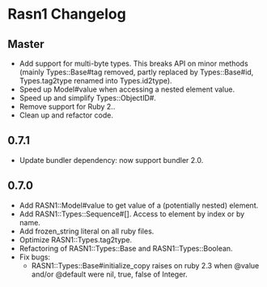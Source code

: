 # Rasn1 Changelog

## Master

* Add support for multi-byte types. This breaks API on minor methods (mainly
  Types::Base#tag removed, partly replaced by Types::Base#id, Types.tag2type renamed into Types.id2type).
* Speed up Model#value when accessing a nested element value.
* Speed up and simplify Types::ObjectID#.
* Remove support for Ruby 2..
* Clean up and refactor code.

## 0.7.1

* Update bundler dependency: now support bundler 2.0.

## 0.7.0

* Add RASN1::Model#value to get value of a (potentially nested) element.
* Add RASN1::Types::Sequence#[]. Access to element by index or by name.
* Add frozen_string literal on all ruby files.
* Optimize RASN1::Types.tag2type.
* Refactoring of RASN1::Types::Base and RASN1::Types::Boolean.
* Fix bugs:
  * RASN1::Types::Base#initialize_copy raises on ruby 2.3 when @value and/or @default were nil, true, false of Integer.
